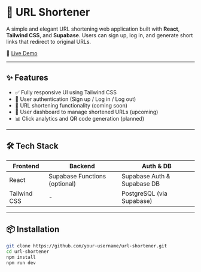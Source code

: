 # 🔗 URL Shortener


A simple and elegant URL shortening web application built with **React**, **Tailwind CSS**, and **Supabase**. Users can sign up, log in, and generate short links that redirect to original URLs.

🚀 [Live Demo](https://url-shortener-lac-omega.vercel.app/)

---

## ✨ Features

- ✅ Fully responsive UI using Tailwind CSS
- 🔐 User authentication (Sign up / Log in / Log out)
- 🔗 URL shortening functionality (coming soon)
- 🧾 User dashboard to manage shortened URLs (upcoming)
- 📊 Click analytics and QR code generation (planned)

---

## 🛠️ Tech Stack

| Frontend | Backend | Auth & DB |
|----------|---------|-----------|
| React    | Supabase Functions (optional) | Supabase Auth & Supabase DB |
| Tailwind CSS | - | PostgreSQL (via Supabase) |

---

## 📦 Installation

```bash
git clone https://github.com/your-username/url-shortener.git
cd url-shortener
npm install
npm run dev
